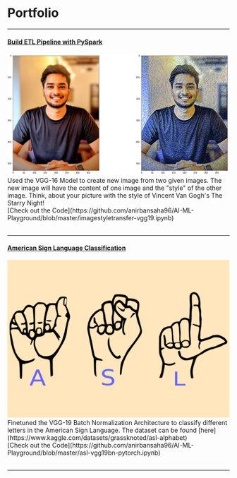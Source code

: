 # Portfolio

---
#### [Build ETL Pipeline with PySpark](https://github.com/anirbansaha96/AI-ML-Playground/blob/master/imagestyletransfer-vgg19.ipynb)
<img src="images/style_transfer_output.jpg?raw=true"/>
Used the VGG-16 Model to create new image from two given images. The new image will have the content of one image and the "style" of the other image. Think, about your picture with the style of Vincent Van Gogh's The Starry Night!

<br>
[Check out the Code](https://github.com/anirbansaha96/AI-ML-Playground/blob/master/imagestyletransfer-vgg19.ipynb)
<br>
<!-- <form action="https://share.streamlit.io/anirbansaha96/asl/main/src/st_asl.py" method="get" target="_blank"><button type="submit">Try it out!</button></form> -->
<br>

---
#### [American Sign Language Classification](https://github.com/anirbansaha96/AI-ML-Playground/blob/master/asl-vgg19bn-pytorch.ipynb)
<img src="images/ASL_ImageClassification.png?raw=true"/>
Finetuned the VGG-19 Batch Normalization Architecture to classify different letters in the American Sign Language. The dataset can be found [here](https://www.kaggle.com/datasets/grassknoted/asl-alphabet)
<br>
[Check out the Code](https://github.com/anirbansaha96/AI-ML-Playground/blob/master/asl-vgg19bn-pytorch.ipynb)
<br>
<!-- <form action="https://share.streamlit.io/anirbansaha96/asl/main/src/st_asl.py" method="get" target="_blank"><button type="submit">Try it out!</button></form> -->
<br>

---


